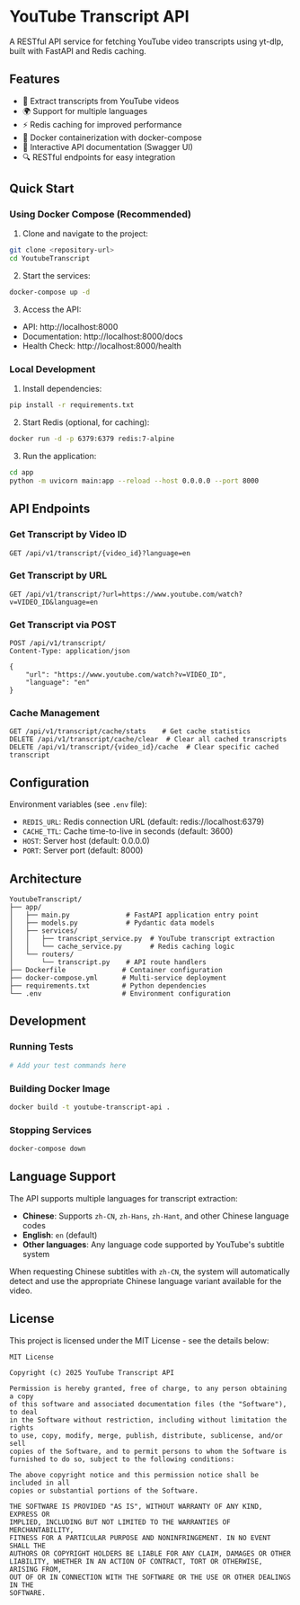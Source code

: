 # YouTube Transcript API

A RESTful API service for fetching YouTube video transcripts using yt-dlp, built with FastAPI and Redis caching.

## Features

- 🎥 Extract transcripts from YouTube videos
- 🌍 Support for multiple languages
- ⚡ Redis caching for improved performance
- 🐳 Docker containerization with docker-compose
- 📖 Interactive API documentation (Swagger UI)
- 🔍 RESTful endpoints for easy integration

## Quick Start

### Using Docker Compose (Recommended)

1. Clone and navigate to the project:
```bash
git clone <repository-url>
cd YoutubeTranscript
```

2. Start the services:
```bash
docker-compose up -d
```

3. Access the API:
- API: http://localhost:8000
- Documentation: http://localhost:8000/docs
- Health Check: http://localhost:8000/health

### Local Development

1. Install dependencies:
```bash
pip install -r requirements.txt
```

2. Start Redis (optional, for caching):
```bash
docker run -d -p 6379:6379 redis:7-alpine
```

3. Run the application:
```bash
cd app
python -m uvicorn main:app --reload --host 0.0.0.0 --port 8000
```

## API Endpoints

### Get Transcript by Video ID
```http
GET /api/v1/transcript/{video_id}?language=en
```

### Get Transcript by URL
```http
GET /api/v1/transcript/?url=https://www.youtube.com/watch?v=VIDEO_ID&language=en
```

### Get Transcript via POST
```http
POST /api/v1/transcript/
Content-Type: application/json

{
    "url": "https://www.youtube.com/watch?v=VIDEO_ID",
    "language": "en"
}
```

### Cache Management
```http
GET /api/v1/transcript/cache/stats    # Get cache statistics
DELETE /api/v1/transcript/cache/clear  # Clear all cached transcripts
DELETE /api/v1/transcript/{video_id}/cache  # Clear specific cached transcript
```

## Configuration

Environment variables (see `.env` file):

- `REDIS_URL`: Redis connection URL (default: redis://localhost:6379)
- `CACHE_TTL`: Cache time-to-live in seconds (default: 3600)
- `HOST`: Server host (default: 0.0.0.0)
- `PORT`: Server port (default: 8000)

## Architecture

```
YoutubeTranscript/
├── app/
│   ├── main.py              # FastAPI application entry point
│   ├── models.py            # Pydantic data models
│   ├── services/
│   │   ├── transcript_service.py  # YouTube transcript extraction
│   │   └── cache_service.py       # Redis caching logic
│   └── routers/
│       └── transcript.py    # API route handlers
├── Dockerfile              # Container configuration
├── docker-compose.yml      # Multi-service deployment
├── requirements.txt        # Python dependencies
└── .env                    # Environment configuration
```

## Development

### Running Tests
```bash
# Add your test commands here
```

### Building Docker Image
```bash
docker build -t youtube-transcript-api .
```

### Stopping Services
```bash
docker-compose down
```

## Language Support

The API supports multiple languages for transcript extraction:

- **Chinese**: Supports `zh-CN`, `zh-Hans`, `zh-Hant`, and other Chinese language codes
- **English**: `en` (default)
- **Other languages**: Any language code supported by YouTube's subtitle system

When requesting Chinese subtitles with `zh-CN`, the system will automatically detect and use the appropriate Chinese language variant available for the video.

## License

This project is licensed under the MIT License - see the details below:

```
MIT License

Copyright (c) 2025 YouTube Transcript API

Permission is hereby granted, free of charge, to any person obtaining a copy
of this software and associated documentation files (the "Software"), to deal
in the Software without restriction, including without limitation the rights
to use, copy, modify, merge, publish, distribute, sublicense, and/or sell
copies of the Software, and to permit persons to whom the Software is
furnished to do so, subject to the following conditions:

The above copyright notice and this permission notice shall be included in all
copies or substantial portions of the Software.

THE SOFTWARE IS PROVIDED "AS IS", WITHOUT WARRANTY OF ANY KIND, EXPRESS OR
IMPLIED, INCLUDING BUT NOT LIMITED TO THE WARRANTIES OF MERCHANTABILITY,
FITNESS FOR A PARTICULAR PURPOSE AND NONINFRINGEMENT. IN NO EVENT SHALL THE
AUTHORS OR COPYRIGHT HOLDERS BE LIABLE FOR ANY CLAIM, DAMAGES OR OTHER
LIABILITY, WHETHER IN AN ACTION OF CONTRACT, TORT OR OTHERWISE, ARISING FROM,
OUT OF OR IN CONNECTION WITH THE SOFTWARE OR THE USE OR OTHER DEALINGS IN THE
SOFTWARE.
```
